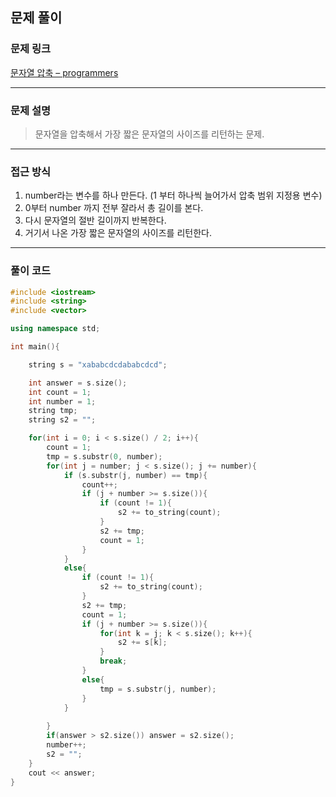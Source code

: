 ##  문제 풀이

###  문제 링크  
[문자열 압축 – programmers](https://school.programmers.co.kr/learn/courses/30/lessons/60057)

---

###  문제 설명  
> 문자열을 압축해서 가장 짧은 문자열의 사이즈를 리턴하는 문제.

---

###  접근 방식  
1. number라는 변수를 하나 만든다. (1 부터 하나씩 늘어가서 압축 범위 지정용 변수)
2. 0부터 number 까지 전부 잘라서 총 길이를 본다.
3. 다시 문자열의 절반 길이까지 반복한다.
4. 거기서 나온 가장 짧은 문자열의 사이즈를 리턴한다.
---

### 풀이 코드

```cpp
#include <iostream>
#include <string>
#include <vector>

using namespace std;

int main(){

    string s = "xababcdcdababcdcd";

    int answer = s.size();
    int count = 1;
    int number = 1;
    string tmp;
    string s2 = "";

    for(int i = 0; i < s.size() / 2; i++){
        count = 1;
        tmp = s.substr(0, number);
        for(int j = number; j < s.size(); j += number){   
            if (s.substr(j, number) == tmp){
                count++;
                if (j + number >= s.size()){
                    if (count != 1){
                        s2 += to_string(count);
                    }
                    s2 += tmp;
                    count = 1;
                }
            }
            else{
                if (count != 1){
                    s2 += to_string(count);
                }
                s2 += tmp;
                count = 1;
                if (j + number >= s.size()){
                    for(int k = j; k < s.size(); k++){
                        s2 += s[k];
                    }
                    break;
                }
                else{
                    tmp = s.substr(j, number);
                }
            }
            
        }
        if(answer > s2.size()) answer = s2.size();
        number++;
        s2 = "";
    }
    cout << answer;   
}
```

